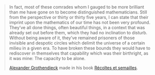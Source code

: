 > In fact, most of these comrades whom I gauged to be more brilliant than me have gone on to become distinguished mathematicians.
> Still from the perspective or thirty or thirty five years, I can state that their imprint upon the mathematics of our time has 
> not been very profound. They’ve all done things, often beautiful things, in a context that was already set out before them, 
> which they had no inclination to disturb. Without being aware of it, they’ve remained prisoners of those invisible and despotic 
> circles which delimit the universe of a certain milieu in a given era. To have broken these bounds they would have to rediscover 
> in themselves that capability which was their birthright, as it was mine: The capacity to be alone.
> 
> [Alexander Grothendieck](https://en.wikipedia.org/wiki/Alexander_Grothendieck) made in his book [Récoltes et semailles](https://forum.azimuthproject.org/discussion/2208/grothendieck-quote).
